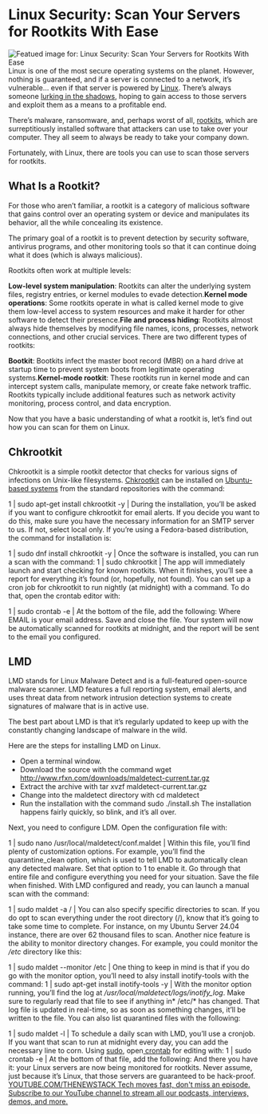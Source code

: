 # Linux Security: Scan Your Servers for Rootkits With Ease
![Featued image for: Linux Security: Scan Your Servers for Rootkits With Ease](https://cdn.thenewstack.io/media/2025/01/121fc7d0-getty-images-fayapriipvq-unsplash-1024x683.jpg)
Linux is one of the most secure operating systems on the planet. However, nothing is guaranteed, and if a server is connected to a network, it’s vulnerable… even if that server is powered by [Linux](https://thenewstack.io/learning-linux-start-here/). There’s always someone [lurking in the shadows](https://thenewstack.io/vendoring-why-you-still-have-overlooked-security-holes/), hoping to gain access to those servers and exploit them as a means to a profitable end.

There’s malware, ransomware, and, perhaps worst of all, [rootkits](https://thenewstack.io/rootkits-come-to-containers-and-bring-trouble-with-them/), which are surreptitiously installed software that attackers can use to take over your computer. They all seem to always be ready to take your company down.

Fortunately, with Linux, there are tools you can use to scan those servers for rootkits.

## What Is a Rootkit?
For those who aren’t familiar, a rootkit is a category of malicious software that gains control over an operating system or device and manipulates its behavior, all the while concealing its existence.

The primary goal of a rootkit is to prevent detection by security software, antivirus programs, and other monitoring tools so that it can continue doing what it does (which is always malicious).

Rootkits often work at multiple levels:

**Low-level system manipulation**: Rootkits can alter the underlying system files, registry entries, or kernel modules to evade detection.**Kernel mode operations**: Some rootkits operate in what is called kernel mode to give them low-level access to system resources and make it harder for other software to detect their presence.**File and process hiding**: Rootkits almost always hide themselves by modifying file names, icons, processes, network connections, and other crucial services.
There are two different types of rootkits:

**Bootkit**: Bootkits infect the master boot record (MBR) on a hard drive at startup time to prevent system boots from legitimate operating systems.**Kernel-mode rootkit**: These rootkits run in kernel mode and can intercept system calls, manipulate memory, or create fake network traffic.
Rootkits typically include additional features such as network activity monitoring, process control, and data encryption.

Now that you have a basic understanding of what a rootkit is, let’s find out how you can scan for them on Linux.

## Chkrootkit
Chkrootkit is a simple rootkit detector that checks for various signs of infections on Unix-like filesystems. [Chkrootkit](https://www.chkrootkit.org/) can be installed on [Ubuntu-based systems](https://thenewstack.io/10-reasons-to-choose-ubuntu-server-over-the-competition/) from the standard repositories with the command:

1 |
sudo apt-get install chkrootkit -y |
During the installation, you’ll be asked if you want to configure chkrootkit for email alerts. If you decide you want to do this, make sure you have the necessary information for an SMTP server to us. If not, select local only.
If you’re using a Fedora-based distribution, the command for installation is:

1 |
sudo dnf install chkrootkit -y |
Once the software is installed, you can run a scan with the command:
1 |
sudo chkrootkit |
The app will immediately launch and start checking for known rootkits. When it finishes, you’ll see a report for everything it’s found (or, hopefully, not found).
You can set up a cron job for chkrootkit to run nightly (at midnight) with a command. To do that, open the crontab editor with:

1 |
sudo crontab -e |
At the bottom of the file, add the following:
Where EMAIL is your email address.
Save and close the file. Your system will now be automatically scanned for rootkits at midnight, and the report will be sent to the email you configured.

## LMD
LMD stands for Linux Malware Detect and is a full-featured open-source malware scanner. LMD features a full reporting system, email alerts, and uses threat data from network intrusion detection systems to create signatures of malware that is in active use.

The best part about LMD is that it’s regularly updated to keep up with the constantly changing landscape of malware in the wild.

Here are the steps for installing LMD on Linux.

- Open a terminal window.
- Download the source with the command wget http://www.rfxn.com/downloads/maldetect-current.tar.gz
- Extract the archive with tar xvzf maldetect-current.tar.gz
- Change into the maldetect directory with cd maldetect
- Run the installation with the command sudo ./install.sh
The installation happens fairly quickly, so blink, and it’s all over.

Next, you need to configure LDM. Open the configuration file with:

1 |
sudo nano /usr/local/maldetect/conf.maldet |
Within this file, you’ll find plenty of customization options. For example, you’ll find the quarantine_clean option, which is used to tell LMD to automatically clean any detected malware. Set that option to 1 to enable it. Go through that entire file and configure everything you need for your situation. Save the file when finished.
With LMD configured and ready, you can launch a manual scan with the command:

1 |
sudo maldet -a / |
You can also specify specific directories to scan. If you do opt to scan everything under the root directory (/), know that it’s going to take some time to complete. For instance, on my Ubuntu Server 24.04 instance, there are over 62 thousand files to scan.
Another nice feature is the ability to monitor directory changes. For example, you could monitor the */etc* directory like this:

1 |
sudo maldet --monitor /etc |
One thing to keep in mind is that if you do go with the monitor option, you’ll need to alsy install inotify-tools with the command:
1 |
sudo apt-get install inotify-tools -y |
With the monitor option running, you’ll find the log at */usr/local/maldetect/logs/inotify_log*. Make sure to regularly read that file to see if anything in* /etc/* has changed. That log file is updated in real-time, so as soon as something changes, it’ll be written to the file.
You can also list quarantined files with the following:

1 |
sudo maldet -l |
To schedule a daily scan with LMD, you’ll use a cronjob. If you want that scan to run at midnight every day, you can add the necessary line to corn. Using [sudo](https://thenewstack.io/linux-understand-sudo-to-rule-your-server/), open[ crontab](https://thenewstack.io/linux-how-to-use-cron-to-schedule-jobs/) for editing with:
1 |
sudo crontab -e |
At the bottom of that file, add the following:
And there you have it: your Linux servers are now being monitored for rootkits. Never assume, just because it’s Linux, that those servers are guaranteed to be hack-proof.
[
YOUTUBE.COM/THENEWSTACK
Tech moves fast, don't miss an episode. Subscribe to our YouTube
channel to stream all our podcasts, interviews, demos, and more.
](https://youtube.com/thenewstack?sub_confirmation=1)